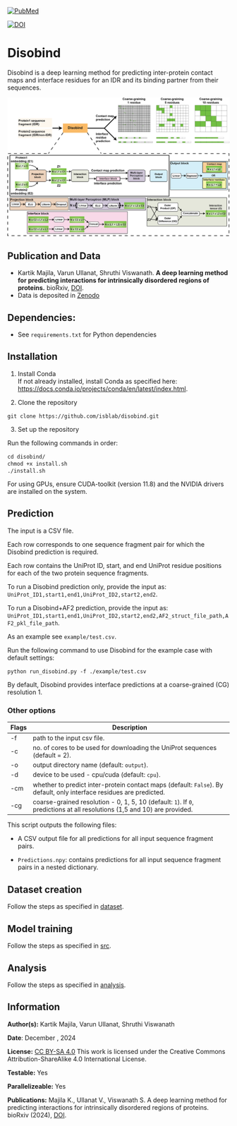 
[![PubMed](https://salilab.org/imp-systems/static/images/pubmed.png)]()

[![DOI](https://zenodo.org/badge/DOI/10.5281/zenodo.14504763.svg)](10.5281/zenodo.14504763)

# Disobind
Disobind is a deep learning method for predicting inter-protein contact maps and interface residues for an IDR and its binding partner from their sequences. 


![main_fig](main.png)


## Publication and Data
* Kartik Majila, Varun Ullanat, Shruthi Viswanath. **A deep learning method for predicting interactions for intrinsically disordered regions of proteins.** bioRxiv, [DOI]().
* Data is deposited in [Zenodo](10.5281/zenodo.14504763)


## Dependencies:
* See `requirements.txt` for Python dependencies


## Installation
1. Install Conda  
If not already installed, install Conda as specified here: https://docs.conda.io/projects/conda/en/latest/index.html.


2. Clone the repository
```
git clone https://github.com/isblab/disobind.git
```

3. Set up the repository  

Run the following commands in order:
```
cd disobind/
chmod +x install.sh
./install.sh
```

For using GPUs, ensure CUDA-toolkit (version 11.8) and the NVIDIA drivers are installed on the system.

## Prediction
The input is a CSV file.

Each row corresponds to one sequence fragment pair for which the Disobind prediction is required. 

Each row contains the UniProt ID, start, and end UniProt residue positions for each of the two protein sequence fragments.  

To run a Disobind prediction only, provide the input as:  
`UniProt_ID1,start1,end1,UniProt_ID2,start2,end2`.

To run a Disobind+AF2 prediction, provide the input as:  
`UniProt_ID1,start1,end1,UniProt_ID2,start2,end2,AF2_struct_file_path,AF2_pkl_file_path`.

As an example see `example/test.csv`.  

Run the following command to use Disobind for the example case with default settings:

```
python run_disobind.py -f ./example/test.csv 
```

By default, Disobind provides interface predictions at a coarse-grained (CG) resolution 1.

### Other options
| Flags  |                                     Description                                                                           |
| ------ | --------------------------------------------------------------------------------------------------------------------------|
| -f     | path to the input csv file.                                                                                               |
| -c     | no. of cores to be used for downloading the UniProt sequences (default = 2).                                              |
| -o     | output directory name (default: `output`).                                                                                |
| -d     | device to be used - cpu/cuda (default: `cpu`).                                                                            |
| -cm    | whether to predict inter-protein contact maps (default: `False`). By default, only interface residues are predicted.      |
| -cg    | coarse-grained resolution - 0, 1, 5, 10 (default: `1`). If `0`, predictions at all resolutions (1,5 and 10) are provided. |


This script outputs the following files:  

* A CSV output file for all predictions for all input sequence fragment pairs.

* `Predictions.npy`: contains predictions for all input sequence fragment pairs in a nested dictionary.



## Dataset creation
Follow the steps as specified in [dataset](./dataset/README.md).  


## Model training
Follow the steps as specified in [src](./src/README.md).  


## Analysis
Follow the steps as specified in [analysis](./analysis/README.md).  
   

## Information
__Author(s):__ Kartik Majila, Varun Ullanat, Shruthi Viswanath

__Date__: December , 2024

__License:__ [CC BY-SA 4.0](https://creativecommons.org/licenses/by-sa/4.0/)
This work is licensed under the Creative Commons Attribution-ShareAlike 4.0
International License.

__Testable:__ Yes

__Parallelizeable:__ Yes

__Publications:__  Majila K., Ullanat V., Viswanath S. A deep learning method for predicting interactions for intrinsically disordered regions of proteins. bioRxiv  (2024), [DOI]().

